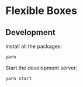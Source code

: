# Flexible Boxes

## Development

Install all the packages:

`yarn`

Start the development server:

`yarn start`